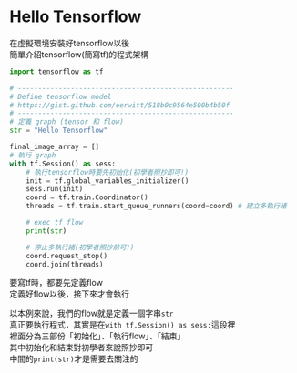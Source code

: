 # Hello Tensorflow

在虛擬環境安裝好tensorflow以後  
簡單介紹tensorflow(簡寫tf)的程式架構  


```python
import tensorflow as tf

# -----------------------------------------------------
# Define tensorflow model
# https://gist.github.com/eerwitt/518b0c9564e500b4b50f
# -----------------------------------------------------
# 定義 graph (tensor 和 flow)
str = "Hello Tensorflow"

final_image_array = []
# 執行 graph
with tf.Session() as sess:
	# 執行tensorflow時要先初始化(初學者照抄即可!)
	init = tf.global_variables_initializer()
	sess.run(init)
	coord = tf.train.Coordinator()
	threads = tf.train.start_queue_runners(coord=coord) # 建立多執行緒

	# exec tf flow
	print(str)

	# 停止多執行緒(初學者照抄前可!)
	coord.request_stop()
	coord.join(threads)
```

要寫tf時，都要先定義flow  
定義好flow以後，接下來才會執行  

以本例來說，我們的flow就是定義一個字串`str`  
真正要執行程式，其實是在`with tf.Session() as sess:`這段裡  
裡面分為三部份「初始化」、「執行flow」、「結束」  
其中初始化和結束對初學者來說照抄即可  
中間的`print(str)`才是需要去關注的  

